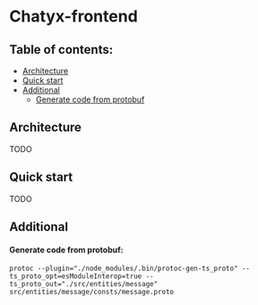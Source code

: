# Chatyx-frontend

## Table of contents:
- [Architecture](#Architecture)
- [Quick start](#quick_start)
- [Additional](#Additional)
  - [Generate code from protobuf](#generate_protobuf)

## Architecture
TODO

## <a name="quick_start"></a>  Quick start
TODO

## Additional
#### <a name="generate_protobuf"></a> Generate code from protobuf:
```
protoc --plugin="./node_modules/.bin/protoc-gen-ts_proto" --ts_proto_opt=esModuleInterop=true --ts_proto_out="./src/entities/message" src/entities/message/consts/message.proto
```
